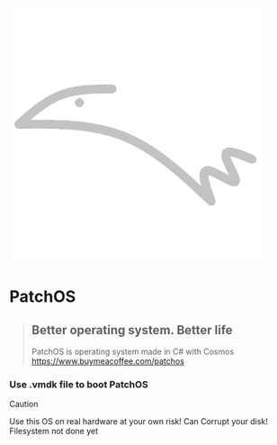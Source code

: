 # <img src="logo.png" style="width:450px"> #
 # PatchOS #
> ## Better operating system. Better life ##
> PatchOS is operating system made in C# with Cosmos
> https://www.buymeacoffee.com/patchos
>
### Use .vmdk file to boot PatchOS
> [!CAUTION]
> Use this OS on real hardware at your own risk! Can Corrupt your disk! Filesystem not done yet
    